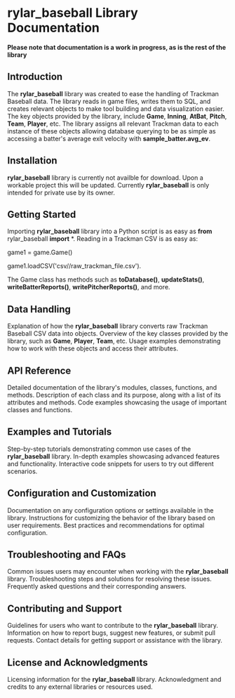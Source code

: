 # rylar_baseball Library Documentation

**Please note that documentation is a work in progress, as is the rest of the library**

## Introduction
The **rylar_baseball** library was created to ease the handling of Trackman Baseball data. The library reads in game files, writes them to SQL, and creates relevant objects to make tool building and data visualization easier. The key objects provided by the library, include **Game**, **Inning**, **AtBat**, **Pitch**, **Team**, **Player**, etc. The library assigns all relevant Trackman data to each instance of these objects allowing database querying to be as simple as accessing a batter's average exit velocity with **sample_batter.avg_ev**.

## Installation
**rylar_baseball** library is currently not availble for download. Upon a workable project this will be updated. Currently **rylar_baseball** is only intended for private use by its owner.

## Getting Started
Importing **rylar_baseball** library into a Python script is as easy as **from** rylar_baseball **import** *. Reading in a Trackman CSV is as easy as: 

game1 = game.Game()

game1.loadCSV('csv//raw_trackman_file.csv').

The Game class has methods such as **toDatabase()**, **updateStats()**, **writeBatterReports()**, **writePitcherReports()**, and more.

## Data Handling
Explanation of how the **rylar_baseball** library converts raw Trackman Baseball CSV data into objects. Overview of the key classes provided by the library, such as **Game**, **Player**, **Team**, etc. Usage examples demonstrating how to work with these objects and access their attributes.

## API Reference
Detailed documentation of the library's modules, classes, functions, and methods. Description of each class and its purpose, along with a list of its attributes and methods. Code examples showcasing the usage of important classes and functions.

## Examples and Tutorials
Step-by-step tutorials demonstrating common use cases of the **rylar_baseball** library. In-depth examples showcasing advanced features and functionality. Interactive code snippets for users to try out different scenarios.

## Configuration and Customization
Documentation on any configuration options or settings available in the library. Instructions for customizing the behavior of the library based on user requirements. Best practices and recommendations for optimal configuration.

## Troubleshooting and FAQs
Common issues users may encounter when working with the **rylar_baseball** library. Troubleshooting steps and solutions for resolving these issues. Frequently asked questions and their corresponding answers.

## Contributing and Support
Guidelines for users who want to contribute to the **rylar_baseball** library. Information on how to report bugs, suggest new features, or submit pull requests. Contact details for getting support or assistance with the library.

## License and Acknowledgments
Licensing information for the **rylar_baseball** library. Acknowledgment and credits to any external libraries or resources used.
